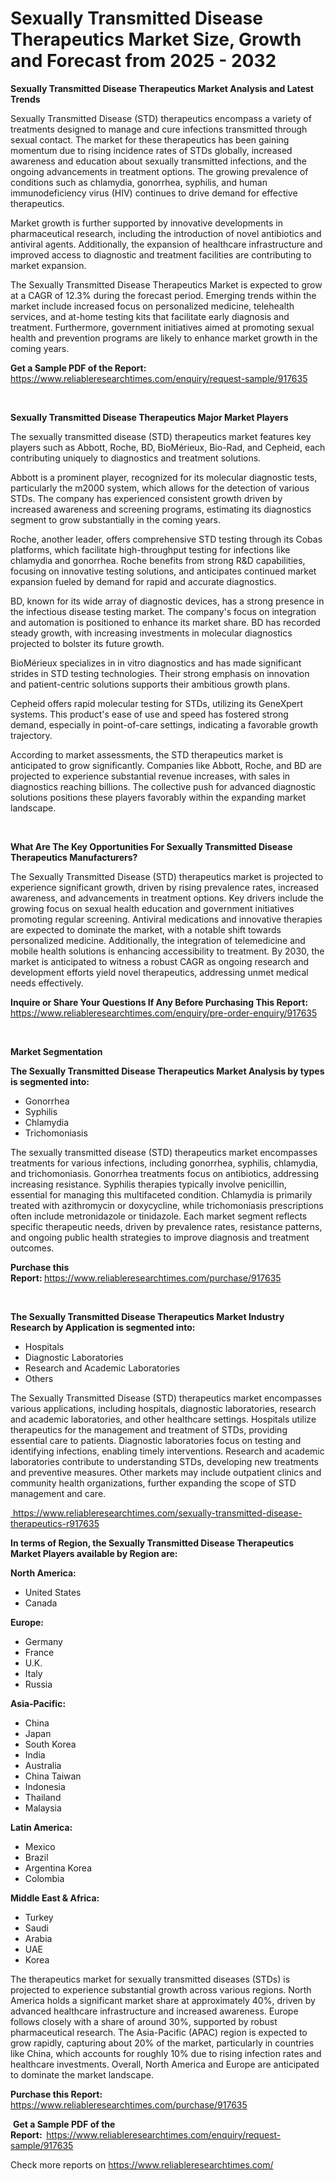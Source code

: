 <p><h1>Sexually Transmitted Disease Therapeutics Market Size, Growth and Forecast from 2025 - 2032</h1></p><p><strong>Sexually Transmitted Disease Therapeutics Market Analysis and Latest Trends</strong></p>
<p><p>Sexually Transmitted Disease (STD) therapeutics encompass a variety of treatments designed to manage and cure infections transmitted through sexual contact. The market for these therapeutics has been gaining momentum due to rising incidence rates of STDs globally, increased awareness and education about sexually transmitted infections, and the ongoing advancements in treatment options. The growing prevalence of conditions such as chlamydia, gonorrhea, syphilis, and human immunodeficiency virus (HIV) continues to drive demand for effective therapeutics. </p><p>Market growth is further supported by innovative developments in pharmaceutical research, including the introduction of novel antibiotics and antiviral agents. Additionally, the expansion of healthcare infrastructure and improved access to diagnostic and treatment facilities are contributing to market expansion. </p><p>The Sexually Transmitted Disease Therapeutics Market is expected to grow at a CAGR of 12.3% during the forecast period. Emerging trends within the market include increased focus on personalized medicine, telehealth services, and at-home testing kits that facilitate early diagnosis and treatment. Furthermore, government initiatives aimed at promoting sexual health and prevention programs are likely to enhance market growth in the coming years.</p></p>
<p><strong>Get a Sample PDF of the Report:&nbsp;</strong> <a href="https://www.reliableresearchtimes.com/enquiry/request-sample/917635?utm_campaign=2938&utm_medium=2&utm_source=Github&utm_content=ia&utm_term=07032025&utm_id=sexually-transmitted-disease-therapeutics">https://www.reliableresearchtimes.com/enquiry/request-sample/917635</a></p>
<p>&nbsp;</p>
<p><strong>Sexually Transmitted Disease Therapeutics Major Market Players</strong></p>
<p><p>The sexually transmitted disease (STD) therapeutics market features key players such as Abbott, Roche, BD, BioMérieux, Bio-Rad, and Cepheid, each contributing uniquely to diagnostics and treatment solutions. </p><p>Abbott is a prominent player, recognized for its molecular diagnostic tests, particularly the m2000 system, which allows for the detection of various STDs. The company has experienced consistent growth driven by increased awareness and screening programs, estimating its diagnostics segment to grow substantially in the coming years.</p><p>Roche, another leader, offers comprehensive STD testing through its Cobas platforms, which facilitate high-throughput testing for infections like chlamydia and gonorrhea. Roche benefits from strong R&D capabilities, focusing on innovative testing solutions, and anticipates continued market expansion fueled by demand for rapid and accurate diagnostics.</p><p>BD, known for its wide array of diagnostic devices, has a strong presence in the infectious disease testing market. The company's focus on integration and automation is positioned to enhance its market share. BD has recorded steady growth, with increasing investments in molecular diagnostics projected to bolster its future growth.</p><p>BioMérieux specializes in in vitro diagnostics and has made significant strides in STD testing technologies. Their strong emphasis on innovation and patient-centric solutions supports their ambitious growth plans.</p><p>Cepheid offers rapid molecular testing for STDs, utilizing its GeneXpert systems. This product's ease of use and speed has fostered strong demand, especially in point-of-care settings, indicating a favorable growth trajectory.</p><p>According to market assessments, the STD therapeutics market is anticipated to grow significantly. Companies like Abbott, Roche, and BD are projected to experience substantial revenue increases, with sales in diagnostics reaching billions. The collective push for advanced diagnostic solutions positions these players favorably within the expanding market landscape.</p></p>
<p>&nbsp;</p>
<p><strong>What Are The Key Opportunities For Sexually Transmitted Disease Therapeutics Manufacturers?</strong></p>
<p><p>The Sexually Transmitted Disease (STD) therapeutics market is projected to experience significant growth, driven by rising prevalence rates, increased awareness, and advancements in treatment options. Key drivers include the growing focus on sexual health education and government initiatives promoting regular screening. Antiviral medications and innovative therapies are expected to dominate the market, with a notable shift towards personalized medicine. Additionally, the integration of telemedicine and mobile health solutions is enhancing accessibility to treatment. By 2030, the market is anticipated to witness a robust CAGR as ongoing research and development efforts yield novel therapeutics, addressing unmet medical needs effectively.</p></p>
<p><strong>Inquire or Share Your Questions If Any Before Purchasing This Report:</strong> <a href="https://www.reliableresearchtimes.com/enquiry/pre-order-enquiry/917635?utm_campaign=2938&utm_medium=2&utm_source=Github&utm_content=ia&utm_term=07032025&utm_id=sexually-transmitted-disease-therapeutics">https://www.reliableresearchtimes.com/enquiry/pre-order-enquiry/917635</a></p>
<p>&nbsp;</p>
<p><strong>Market Segmentation</strong></p>
<p><strong>The Sexually Transmitted Disease Therapeutics Market Analysis by types is segmented into:</strong></p>
<p><ul><li>Gonorrhea</li><li>Syphilis</li><li>Chlamydia</li><li>Trichomoniasis</li></ul></p>
<p><p>The sexually transmitted disease (STD) therapeutics market encompasses treatments for various infections, including gonorrhea, syphilis, chlamydia, and trichomoniasis. Gonorrhea treatments focus on antibiotics, addressing increasing resistance. Syphilis therapies typically involve penicillin, essential for managing this multifaceted condition. Chlamydia is primarily treated with azithromycin or doxycycline, while trichomoniasis prescriptions often include metronidazole or tinidazole. Each market segment reflects specific therapeutic needs, driven by prevalence rates, resistance patterns, and ongoing public health strategies to improve diagnosis and treatment outcomes.</p></p>
<p><strong>Purchase this Report:&nbsp;</strong><a href="https://www.reliableresearchtimes.com/purchase/917635?utm_campaign=2938&utm_medium=2&utm_source=Github&utm_content=ia&utm_term=07032025&utm_id=sexually-transmitted-disease-therapeutics">https://www.reliableresearchtimes.com/purchase/917635</a></p>
<p>&nbsp;</p>
<p><strong>The Sexually Transmitted Disease Therapeutics Market Industry Research by Application is segmented into:</strong></p>
<p><ul><li>Hospitals</li><li>Diagnostic Laboratories</li><li>Research and Academic Laboratories</li><li>Others</li></ul></p>
<p><p>The Sexually Transmitted Disease (STD) therapeutics market encompasses various applications, including hospitals, diagnostic laboratories, research and academic laboratories, and other healthcare settings. Hospitals utilize therapeutics for the management and treatment of STDs, providing essential care to patients. Diagnostic laboratories focus on testing and identifying infections, enabling timely interventions. Research and academic laboratories contribute to understanding STDs, developing new treatments and preventive measures. Other markets may include outpatient clinics and community health organizations, further expanding the scope of STD management and care.</p></p>
<p><a href="https://www.reliableresearchtimes.com/sexually-transmitted-disease-therapeutics-r917635?utm_campaign=2938&utm_medium=2&utm_source=Github&utm_content=ia&utm_term=07032025&utm_id=sexually-transmitted-disease-therapeutics">&nbsp;https://www.reliableresearchtimes.com/sexually-transmitted-disease-therapeutics-r917635</a></p>
<p><strong>In terms of Region, the Sexually Transmitted Disease Therapeutics Market Players available by Region are:</strong></p>
<p>
    <p> <strong> North America: </strong>
        <ul>
            <li>United States</li>
            <li>Canada</li>
        </ul>
        </p> 
    <p> <strong> Europe: </strong>
        <ul>
            <li>Germany</li>
            <li>France</li>
            <li>U.K.</li>
            <li>Italy</li>
            <li>Russia</li>
        </ul>
        </p> 
    <p> <strong> Asia-Pacific: </strong>
        <ul>
            <li>China</li>
            <li>Japan</li>
            <li>South Korea</li>
            <li>India</li>
            <li>Australia</li>
            <li>China Taiwan</li>
            <li>Indonesia</li>
            <li>Thailand</li>
            <li>Malaysia</li>
        </ul>
        </p> 
    <p> <strong> Latin America: </strong>
        <ul>
            <li>Mexico</li>
            <li>Brazil</li>
            <li>Argentina Korea</li>
            <li>Colombia</li>
        </ul>
        </p> 
    <p> <strong> Middle East & Africa: </strong>
        <ul>
            <li>Turkey</li>
            <li>Saudi</li>
            <li>Arabia</li>
            <li>UAE</li>
            <li>Korea</li>
        </ul>
    </p>
    </p>
<p><p>The therapeutics market for sexually transmitted diseases (STDs) is projected to experience substantial growth across various regions. North America holds a significant market share at approximately 40%, driven by advanced healthcare infrastructure and increased awareness. Europe follows closely with a share of around 30%, supported by robust pharmaceutical research. The Asia-Pacific (APAC) region is expected to grow rapidly, capturing about 20% of the market, particularly in countries like China, which accounts for roughly 10% due to rising infection rates and healthcare investments. Overall, North America and Europe are anticipated to dominate the market landscape.</p></p>
<p><strong>Purchase this Report: </strong><a href="https://www.reliableresearchtimes.com/purchase/917635?utm_campaign=2938&utm_medium=2&utm_source=Github&utm_content=ia&utm_term=07032025&utm_id=sexually-transmitted-disease-therapeutics">https://www.reliableresearchtimes.com/purchase/917635</a></p>
<p>&nbsp;<strong>Get a Sample PDF of the Report:&nbsp;&nbsp;</strong><a href="https://www.reliableresearchtimes.com/enquiry/request-sample/917635?utm_campaign=2938&utm_medium=2&utm_source=Github&utm_content=ia&utm_term=07032025&utm_id=sexually-transmitted-disease-therapeutics">https://www.reliableresearchtimes.com/enquiry/request-sample/917635</a></p>
<p><strong></strong></p>
<p>Check more reports on <a href="https://www.reliableresearchtimes.com/?utm_campaign=2938&utm_medium=2&utm_source=Github&utm_content=ia&utm_term=07032025&utm_id=sexually-transmitted-disease-therapeutics">https://www.reliableresearchtimes.com/</a></p>